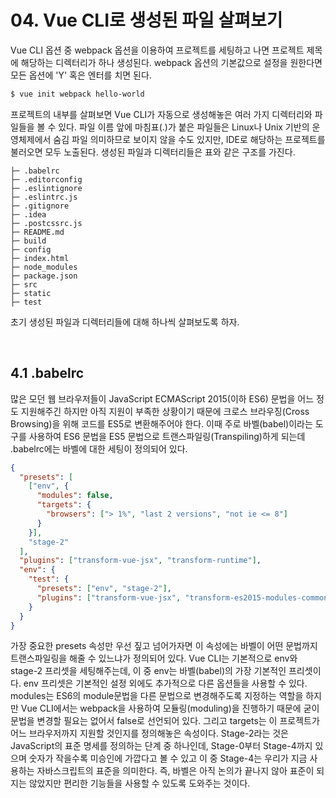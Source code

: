 # 04. Vue CLI로 생성된 파일 살펴보기

Vue CLI 옵션 중 webpack 옵션을 이용하여 프로젝트를 세팅하고 나면 프로젝트 제목에 해당하는 디렉터리가 하나 생성된다. webpack 옵션의 기본값으로 설정을 원한다면 모든 옵션에 'Y' 혹은 엔터를 치면 된다. 

```bash
$ vue init webpack hello-world
```

프로젝트의 내부를 살펴보면 Vue CLI가 자동으로 생성해놓은 여러 가지 디렉터리와 파일들을 볼 수 있다. 파일 이름 앞에 마침표(.)가 붙은 파일들은 Linux나 Unix 기반의 운영체제에서 숨김 파일 의미하므로 보이지 않을 수도 있지만, IDE로 해당하는 프로젝트를 불러오면 모두 노출된다. 생성된 파일과 디렉터리들은 표와 같은 구조를 가진다. 

```
├─ .babelrc
├─ .editorconfig
├─ .eslintignore
├─ .eslintrc.js
├─ .gitignore
├─ .idea
├─ .postcssrc.js
├─ README.md
├─ build
├─ config
├─ index.html
├─ node_modules
├─ package.json
├─ src
├─ static
├─ test
```

초기 생성된 파일과 디렉터리들에 대해 하나씩 살펴보도록 하자.

<br>

## 4.1 .babelrc

많은 모던 웹 브라우저들이 JavaScript ECMAScript 2015(이하 ES6) 문법을 어느 정도 지원해주긴 하지만 아직 지원이 부족한 상황이기 때문에 크로스 브라우징(Cross Browsing)을 위해 코드를 ES5로 변환해주어야 한다. 이때 주로 바벨(babel)이라는 도구를 사용하여 ES6 문법을 ES5 문법으로 트랜스파일링(Transpiling)하게 되는데 .babelrc에는 바벨에 대한 세팅이 정의되어 있다. 

```json
{
  "presets": [
    ["env", {
      "modules": false,
      "targets": {
        "browsers": ["> 1%", "last 2 versions", "not ie <= 8"]
      }
    }],
    "stage-2"
  ],
  "plugins": ["transform-vue-jsx", "transform-runtime"],
  "env": {
    "test": {
      "presets": ["env", "stage-2"],
      "plugins": ["transform-vue-jsx", "transform-es2015-modules-commonjs", "dynamic-import-node"]
    }
  }
}

```

가장 중요한 presets 속성만 우선 짚고 넘어가자면 이 속성에는 바벨이 어떤 문법까지 트랜스파일링을 해줄 수 있느냐가 정의되어 있다. Vue CLI는 기본적으로 env와 stage-2 프리셋을 세팅해주는데, 이 중 env는 바벨(babel)의 가장 기본적인 프리셋이다. env 프리셋은 기본적인 설정 외에도 추가적으로 다른 옵션들을 사용할 수 있다. modules는 ES6의 module문법을 다른 문법으로 변경해주도록 지정하는 역할을 하지만 Vue CLI에서는 webpack을 사용하여 모듈링(moduling)을 진행하기 때문에 굳이 문법을 변경할 필요는 없어서 false로 선언되어 있다. 그리고 targets는 이 프로젝트가 어느 브라우저까지 지원할 것인지를 정의해놓은 속성이다. Stage-2라는 것은 JavaScript의 표준 명세를 정의하는 단계 중 하나인데, Stage-0부터 Stage-4까지 있으며 숫자가 작을수록 미승인에 가깝다고 볼 수 있고 이 중 Stage-4는 우리가 지금 사용하는 자바스크립트의 표준을 의미한다. 즉, 바벨은 아직 논의가 끝나지 않아 표준이 되지는 않았지만 편리한 기능들을 사용할 수 있도록 도와주는 것이다. 




